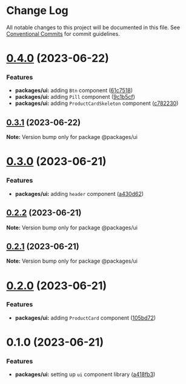 # Change Log

All notable changes to this project will be documented in this file.
See [Conventional Commits](https://conventionalcommits.org) for commit guidelines.

# [0.4.0](https://github.com/emunhoz/kpn-single-shop/compare/@packages/ui@0.3.1...@packages/ui@0.4.0) (2023-06-22)


### Features

* **packages/ui:** adding `Btn` component ([61c7518](https://github.com/emunhoz/kpn-single-shop/commit/61c751890fb64b69df5e829d3240a89bb265d66a))
* **packages/ui:** adding `Pill` component ([9c1b5cf](https://github.com/emunhoz/kpn-single-shop/commit/9c1b5cfd0e5c6299d4e9cd735ed1781576694dad))
* **packages/ui:** adding `ProductCardSkeleton` component ([c782230](https://github.com/emunhoz/kpn-single-shop/commit/c78223090ad04815d5cd791d60f6cb59dc5a96d7))





## [0.3.1](https://github.com/emunhoz/kpn-single-shop/compare/@packages/ui@0.3.0...@packages/ui@0.3.1) (2023-06-22)

**Note:** Version bump only for package @packages/ui





# [0.3.0](https://github.com/emunhoz/kpn-single-shop/compare/@packages/ui@0.2.2...@packages/ui@0.3.0) (2023-06-21)


### Features

* **packages/ui:** adding `header` component ([a430d62](https://github.com/emunhoz/kpn-single-shop/commit/a430d6218ec1be97df69e1b88b8a4308af3a5cd1))





## [0.2.2](https://github.com/emunhoz/kpn-single-shop/compare/@packages/ui@0.2.1...@packages/ui@0.2.2) (2023-06-21)

**Note:** Version bump only for package @packages/ui





## [0.2.1](https://github.com/emunhoz/kpn-single-shop/compare/@packages/ui@0.2.0...@packages/ui@0.2.1) (2023-06-21)

**Note:** Version bump only for package @packages/ui





# [0.2.0](https://github.com/emunhoz/kpn-single-shop/compare/@packages/ui@0.1.0...@packages/ui@0.2.0) (2023-06-21)


### Features

* **packages/ui:** adding `ProductCard` component ([105bd72](https://github.com/emunhoz/kpn-single-shop/commit/105bd720abb92dd912e362d111443aa102ce2f75))





# 0.1.0 (2023-06-21)


### Features

* **packages/ui:** setting up `ui` component library ([a418fb3](https://github.com/emunhoz/kpn-single-shop/commit/a418fb3a8afe485340064adcc34460f27b0a496f))
